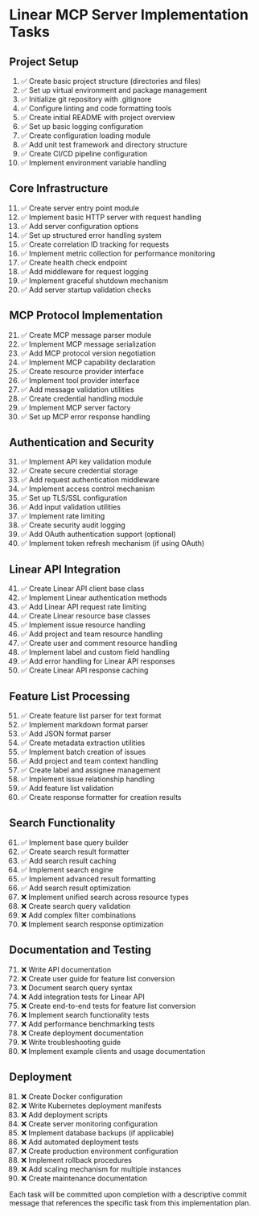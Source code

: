 # Linear MCP Server Implementation Tasks

## Project Setup

1. ✅ Create basic project structure (directories and files)
2. ✅ Set up virtual environment and package management
3. ✅ Initialize git repository with .gitignore
4. ✅ Configure linting and code formatting tools
5. ✅ Create initial README with project overview
6. ✅ Set up basic logging configuration
7. ✅ Create configuration loading module
8. ✅ Add unit test framework and directory structure
9. ✅ Create CI/CD pipeline configuration
10. ✅ Implement environment variable handling

## Core Infrastructure

11. ✅ Create server entry point module
12. ✅ Implement basic HTTP server with request handling
13. ✅ Add server configuration options
14. ✅ Set up structured error handling system
15. ✅ Create correlation ID tracking for requests
16. ✅ Implement metric collection for performance monitoring
17. ✅ Create health check endpoint
18. ✅ Add middleware for request logging
19. ✅ Implement graceful shutdown mechanism
20. ✅ Add server startup validation checks

## MCP Protocol Implementation

21. ✅ Create MCP message parser module
22. ✅ Implement MCP message serialization
23. ✅ Add MCP protocol version negotiation
24. ✅ Implement MCP capability declaration
25. ✅ Create resource provider interface
26. ✅ Implement tool provider interface
27. ✅ Add message validation utilities
28. ✅ Create credential handling module
29. ✅ Implement MCP server factory
30. ✅ Set up MCP error response handling

## Authentication and Security

31. ✅ Implement API key validation module
32. ✅ Create secure credential storage
33. ✅ Add request authentication middleware
34. ✅ Implement access control mechanism
35. ✅ Set up TLS/SSL configuration
36. ✅ Add input validation utilities
37. ✅ Implement rate limiting
38. ✅ Create security audit logging
39. ✅ Add OAuth authentication support (optional)
40. ✅ Implement token refresh mechanism (if using OAuth)

## Linear API Integration

41. ✅ Create Linear API client base class
42. ✅ Implement Linear authentication methods
43. ✅ Add Linear API request rate limiting
44. ✅ Create Linear resource base classes
45. ✅ Implement issue resource handling
46. ✅ Add project and team resource handling
47. ✅ Create user and comment resource handling
48. ✅ Implement label and custom field handling
49. ✅ Add error handling for Linear API responses
50. ✅ Create Linear API response caching

## Feature List Processing

51. ✅ Create feature list parser for text format
52. ✅ Implement markdown format parser
53. ✅ Add JSON format parser
54. ✅ Create metadata extraction utilities
55. ✅ Implement batch creation of issues
56. ✅ Add project and team context handling
57. ✅ Create label and assignee management
58. ✅ Implement issue relationship handling
59. ✅ Add feature list validation
60. ✅ Create response formatter for creation results

## Search Functionality

61. ✅ Implement base query builder
62. ✅ Create search result formatter
63. ✅ Add search result caching
64. ✅ Implement search engine
65. ✅ Implement advanced result formatting
66. ✅ Add search result optimization
67. ❌ Implement unified search across resource types
68. ❌ Create search query validation
69. ❌ Add complex filter combinations
70. ❌ Implement search response optimization

## Documentation and Testing

71. ❌ Write API documentation
72. ❌ Create user guide for feature list conversion
73. ❌ Document search query syntax
74. ❌ Add integration tests for Linear API
75. ❌ Create end-to-end tests for feature list conversion
76. ❌ Implement search functionality tests
77. ❌ Add performance benchmarking tests
78. ❌ Create deployment documentation
79. ❌ Write troubleshooting guide
80. ❌ Implement example clients and usage documentation

## Deployment

81. ❌ Create Docker configuration
82. ❌ Write Kubernetes deployment manifests
83. ❌ Add deployment scripts
84. ❌ Create server monitoring configuration
85. ❌ Implement database backups (if applicable)
86. ❌ Add automated deployment tests
87. ❌ Create production environment configuration
88. ❌ Implement rollback procedures
89. ❌ Add scaling mechanism for multiple instances
90. ❌ Create maintenance documentation

Each task will be committed upon completion with a descriptive commit message that references the specific task from this implementation plan.
